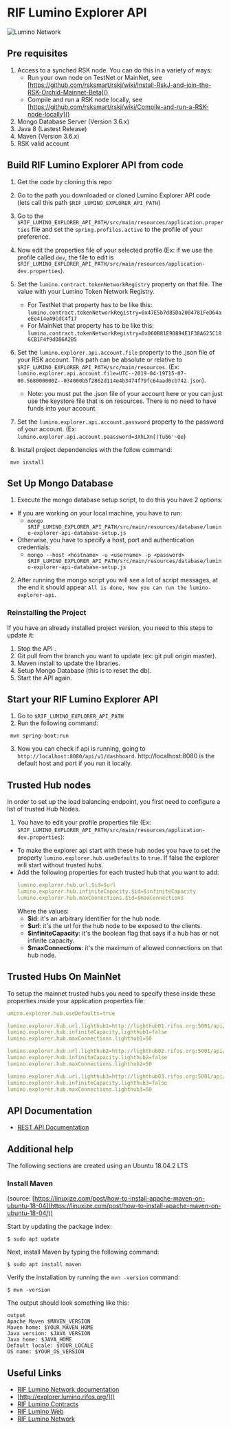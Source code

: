 # RIF Lumino Explorer API

![Lumino Network](Lumino.png?raw=true "RIF Lumino Network")


## Pre requisites

1. Access to a synched RSK node. You can do this in a variety of ways:
   * Run your own node on TestNet or MainNet, see [https://github.com/rsksmart/rskj/wiki/Install-RskJ-and-join-the-RSK-Orchid-Mainnet-Beta]()
   * Compile and run a RSK node locally, see [https://github.com/rsksmart/rskj/wiki/Compile-and-run-a-RSK-node-locally]()
2. Mongo Database Server (Version 3.6.x)
3. Java 8 (Lastest Release)
4. Maven (Version 3.6.x)
5. RSK valid account


## Build RIF Lumino Explorer API from code

1. Get the code by cloning this repo
2. Go to the path you downloaded or cloned Lumino Explorer API code (lets call this path 
   `$RIF_LUMINO_EXPLORER_API_PATH`)
3. Go to the `$RIF_LUMINO_EXPLORER_API_PATH/src/main/resources/application.properties` 
   file and set the `spring.profiles.active` to the profile of your preference.
4. Now edit the properties file of your selected profile (Ex: if we use the profile called `dev`,
   the file to edit is `$RIF_LUMINO_EXPLORER_API_PATH/src/main/resources/application-dev.properties`).
5. Set the `lumino.contract.tokenNetworkRegistry` property on that file. 
   The value with your Lumino Token Network Registry.
   - For TestNet that property has to be like this: `lumino.contract.tokenNetworkRegistry=0x47E5b7d85Da2004781FeD64aeEe414eA9CdC4f17`
   - For MainNet that property has to be like this: `lumino.contract.tokenNetworkRegistry=0x060B81E90894E1F38A625C186CB1F4f9dD86A2B5`
6. Set the `lumino.explorer.api.account.file` property to the .json file of your RSK account. This
   path can be absolute or relative to `$RIF_LUMINO_EXPLORER_API_PATH/src/main/resources`.
   (Ex: `lumino.explorer.api.account.file=UTC--2019-04-19T15-07-00.568000000Z--034000b5f2862d114e4b3474f79fc64aad0cb742.json`).
   - Note: you must put the .json file of your account here or you can just use the keystore file that is on resources. There is no need to have funds into your account.
7. Set the `lumino.explorer.api.account.password` property to the password of your account.
   (Ex: `lumino.explorer.api.account.paassword=3XhLXn[(Tub6'~Qe`)

8. Install project dependencies with the follow command:

``` mvn install```

## Set Up Mongo Database

 1. Execute the mongo database setup script, to do this you have 2 options:
   - If you are working on your local machine, you have to run:
     - ```mongo $RIF_LUMINO_EXPLORER_API_PATH/src/main/resources/database/lumino-explorer-api-database-setup.js```
   - Otherwise, you have to specify a host, port and authentication credentials:
     - ```mongo --host <hostname> -u <username> -p <password> $RIF_LUMINO_EXPLORER_API_PATH/src/main/resources/database/lumino-explorer-api-database-setup.js```

 2. After running the mongo script you will see a lot of script messages, at the end it should appear `All is done, Now you can run the lumino-explorer-api`.

### Reinstalling the Project
If you have an already installed project version, you need to this steps to update it:

1. Stop the API .
2. Git pull from the branch you want to update (ex: git pull origin master).
3. Maven install to update the libraries.
4. Setup Mongo Database (this is to reset the db).
5. Start the API again.

## Start your RIF Lumino Explorer API

1. Go to `$RIF_LUMINO_EXPLORER_API_PATH`
2. Run the following command:

```
 mvn spring-boot:run
```

 3. Now you can check if api is running, going to `http://localhost:8080/api/v1/dashboard`. http://localhost:8080 is the default host and port if you run it locally.

## Trusted Hub nodes
In order to set up the load balancing endpoint, you first need to configure a list of trusted Hub Nodes.

1. You have to edit your profile properties file (Ex: `$RIF_LUMINO_EXPLORER_API_PATH/src/main/resources/application-dev.properties`):
- To make the explorer api start with these hub nodes you have to set the property `lumino.explorer.hub.useDefaults` to `true`. If false
  the explorer will start without trusted hubs.
- Add the following properties for each trusted hub that you want to add:
  ```yaml
  lumino.explorer.hub.url.$id=$url
  lumino.explorer.hub.infiniteCapacity.$id=$infiniteCapacity
  lumino.explorer.hub.maxConnections.$id=$maxConnections
  ```
  Where the values:
  * **$id**: it's an arbitrary identifier for the hub node. 
  * **$url**: it's the url for the hub node to be exposed to the clients.
  * **$infiniteCapacity**: it's the boolean flag that says if a hub has or not infinite capacity.
  * **$maxConnections**: it's the maximum of allowed connections on that hub node.
    
## Trusted Hubs On MainNet
To setup the mainnet trusted hubs you need to specify these inside these properties inside your application properties file:
```yaml
umino.explorer.hub.useDefaults=true

lumino.explorer.hub.url.lighthub1=http://lighthub01.rifos.org:5001/api/v1
lumino.explorer.hub.infiniteCapacity.lighthub1=false
lumino.explorer.hub.maxConnections.lighthub1=50

lumino.explorer.hub.url.lighthub2=http://lighthub02.rifos.org:5001/api/v1
lumino.explorer.hub.infiniteCapacity.lighthub2=false
lumino.explorer.hub.maxConnections.lighthub2=50

lumino.explorer.hub.url.lighthub3=http://lighthub03.rifos.org:5001/api/v1
lumino.explorer.hub.infiniteCapacity.lighthub3=false
lumino.explorer.hub.maxConnections.lighthub3=50
```
   
## API Documentation
* [REST API Documentation](docs/api/v1/index.md)

## Additional help

The following sections are created using an Ubuntu 18.04.2 LTS

### Install Maven

(source: [https://linuxize.com/post/how-to-install-apache-maven-on-ubuntu-18-04](https://linuxize.com/post/how-to-install-apache-maven-on-ubuntu-18-04/))

Start by updating the package index:

```$ sudo apt update ```

Next, install Maven by typing the following command:

```$ sudo apt install maven```

Verify the installation by running the `mvn -version` command:

```
$ mvn -version
```
The output should look something like this:

```
output
Apache Maven $MAVEN_VERSION
Maven home: $YOUR_MAVEN_HOME
Java version: $JAVA_VERSION
Java home: $JAVA_HOME
Default locale: $YOUR_LOCALE
OS name: $YOUR_OS_VERSION
```
## Useful Links
* [RIF Lumino Network documentation](https://www.rifos.org/rif-lumino-network/)
* [http://explorer.lumino.rifos.org/]()
* [RIF Lumino Contracts](https://github.com/rsksmart/lumino-contracts) 
* [RIF Lumino Web](https://github.com/rsksmart/lumino-web) 
* [RIF Lumino Network](https://github.com/rsksmart/lumino) 
